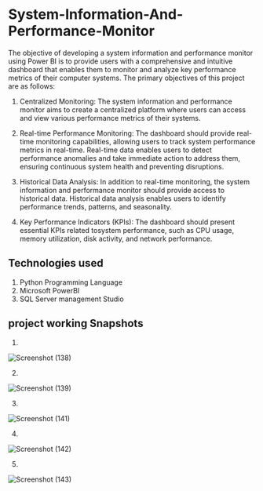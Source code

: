 # System-Information-And-Performance-Monitor
The objective of developing a system information and performance monitor using Power BI is to 
provide users with a comprehensive and intuitive dashboard that enables them to monitor and analyze key
performance metrics of their computer systems.
The primary objectives of this project are as follows:
1. Centralized Monitoring: The system information and performance monitor aims to create a
centralized platform where users can access and view various performance metrics of their systems.

2. Real-time Performance Monitoring: The dashboard should provide real-time monitoring
capabilities, allowing users to track system performance metrics in real-time. Real-time data enables
users to detect performance anomalies and take immediate action to address them, ensuring
continuous system health and preventing disruptions.

4. Historical Data Analysis: In addition to real-time monitoring, the system information and
performance monitor should provide access to historical data. Historical data analysis enables users
to identify performance trends, patterns, and seasonality.

6. Key Performance Indicators (KPIs): The dashboard should present essential KPIs related tosystem
performance, such as CPU usage, memory utilization, disk activity, and network performance.

## Technologies used 

1. Python Programming Language
2. Microsoft PowerBI
3. SQL Server management Studio

## project working Snapshots

1.
![Screenshot (138)](https://github.com/aniketubale1433/System-Information-And-Performance-Monitor/assets/122338093/045a1b48-8a97-4d05-99e9-4461876bc324)

2. 
![Screenshot (139)](https://github.com/aniketubale1433/System-Information-And-Performance-Monitor/assets/122338093/cc2ace35-7f67-47ef-aa6f-cfadac64b1aa)

3.
![Screenshot (141)](https://github.com/aniketubale1433/System-Information-And-Performance-Monitor/assets/122338093/a1cc6924-1078-446e-b95d-24441f7dab34)

4.
![Screenshot (142)](https://github.com/aniketubale1433/System-Information-And-Performance-Monitor/assets/122338093/d4827994-fd6e-49b7-a3f6-ddbeaff654f9)

5.
![Screenshot (143)](https://github.com/aniketubale1433/System-Information-And-Performance-Monitor/assets/122338093/3e58e57a-4f2b-4b27-aa00-b578ecb7e525)
